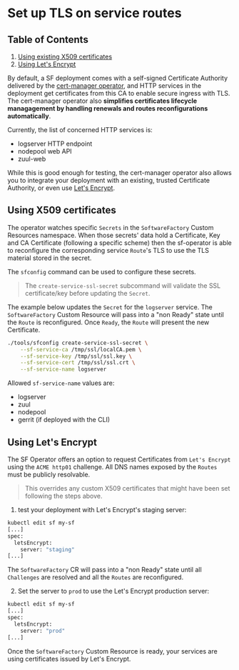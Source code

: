 # Set up TLS on service routes

## Table of Contents

1. [Using existing X509 certificates](#using-x509-certificates)
1. [Using Let's Encrypt](#using-lets-encrypt)

By default, a SF deployment comes with a self-signed Certificate Authority delivered by the [cert-manager operator](https://cert-manager.io/), and HTTP services in the deployment get certificates from this CA to enable secure ingress with TLS. The cert-manager operator also **simplifies certificates lifecycle managagement by handling renewals and routes reconfigurations automatically**.

Currently, the list of concerned HTTP services is:

- logserver HTTP endpoint
- nodepool web API
- zuul-web

While this is good enough for testing, the cert-manager operator also allows you to integrate your deployment with an existing, trusted Certificate Authority, or even use [Let's Encrypt](https://letsencrypt.org/).

## Using X509 certificates

The operator watches specific `Secrets` in the `SoftwareFactory` Custom Resources namespace.
When those secrets' data hold a Certificate, Key and CA Certificate (following a specific scheme) then
the sf-operator is able to reconfigure the corresponding service `Route`'s TLS to use the TLS material
stored in the secret.

The `sfconfig` command can be used to configure these secrets.

> The `create-service-ssl-secret` subcommand will validate the SSL certificate/key before updating the `Secret`.

The example below updates the `Secret` for the `logserver` service. The `SoftwareFactory` Custom 
Resource will pass into a "non Ready" state until the `Route` is reconfigured.
Once `Ready`, the `Route` will present the new Certificate.

```sh
./tools/sfconfig create-service-ssl-secret \
    --sf-service-ca /tmp/ssl/localCA.pem \
    --sf-service-key /tmp/ssl/ssl.key \
    --sf-service-cert /tmp/ssl/ssl.crt \
    --sf-service-name logserver
```

Allowed `sf-service-name` values are:

  - logserver
  - zuul
  - nodepool
  - gerrit (if deployed with the CLI)

## Using Let's Encrypt

The SF Operator offers an option to request Certificates from `Let's Encrypt` using the `ACME http01`
challenge. All DNS names exposed by the `Routes` must be publicly resolvable.

> This overrides any custom X509 certificates that might have been set following the steps above.

1. test your deployment with Let's Encrypt's staging server:

```sh
kubectl edit sf my-sf
[...]
spec:
  letsEncrypt:
    server: "staging"
[...]
```

The `SoftwareFactory` CR will pass into a "non Ready" state until all `Challenges` are resolved
and all the `Routes` are reconfigured.

2. Set the server to `prod` to use the Let's Encrypt production server:

```sh
kubectl edit sf my-sf
[...]
spec:
  letsEncrypt:
    server: "prod"
[...]
```

Once the `SoftwareFactory` Custom Resource is ready, your services are using certificates issued by Let's Encrypt.